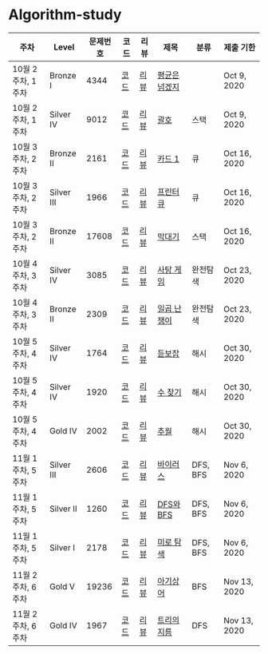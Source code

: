 # Algorithm-study
|주차          |Level     |문제번호 |코드|리뷰|제목     |분류 |제출 기한       |
|------------|----------|-----|-----|-----|-------|---|------------|
|10월 2주차, 1주차|Bronze I  |4344 |[코드](https://github.com/suzieep/Algorithm-study/blob/master/week1/4344.cpp)|[리뷰]()|[평균은 넘겠지](https://www.acmicpc.net/problem/4344)|   |Oct 9, 2020 |
|10월 2주차, 1주차|Silver IV |9012 |[코드](https://github.com/suzieep/Algorithm-study/blob/master/week1/9012.py)|[리뷰]()|[괄호](https://www.acmicpc.net/problem/9012)    |스택 |Oct 9, 2020 |
|10월 3주차, 2주차|Bronze II|2161 |[코드](https://github.com/suzieep/Algorithm-study/blob/master/week2/BOJ_2161.java)|[리뷰]()|[카드 1](https://www.acmicpc.net/problem/1966)  |큐  |Oct 16, 2020|
|10월 3주차, 2주차|Silver III|1966 |[코드](https://github.com/suzieep/Algorithm-study/blob/master/week2/BOJ_1966.java)|[리뷰]()|[프린터 큐](https://www.acmicpc.net/problem/1966)  |큐  |Oct 16, 2020|
|10월 3주차, 2주차|Bronze II |17608|[코드](https://github.com/suzieep/Algorithm-study/blob/master/week2/BOJ_17608.java)|[리뷰]()|[막대기](https://www.acmicpc.net/problem/17608)    |스택 |Oct 16, 2020|
|10월 4주차, 3주차|Silver IV    |3085|[코드](https://github.com/suzieep/Algorithm-study/blob/master/week3/BOJ_3085.java)|[리뷰]()|[사탕 게임](https://www.acmicpc.net/problem/3085)      |완전탐색 |Oct 23, 2020|
|10월 4주차, 3주차|Bronze II   |2309|[코드](https://github.com/suzieep/Algorithm-study/blob/master/week3/BOJ_2309.java)|[리뷰]()|[일곱 난쟁이](https://www.acmicpc.net/problem/2309)      |완전탐색 |Oct 23, 2020|
|10월 5주차, 4주차|Silver IV |1764|[코드](https://github.com/suzieep/Algorithm-study/blob/master/week4/BOJ_1764.java)|[리뷰]()|[듣보잡](https://www.acmicpc.net/problem/1764)    |해시 |Oct 30, 2020|
|10월 5주차, 4주차|Silver IV |1920|[코드](https://github.com/suzieep/Algorithm-study/blob/master/week4/BOJ_1920.java)|[리뷰]()|[수 찾기](https://www.acmicpc.net/problem/1920)   |해시 |Oct 30, 2020|
|10월 5주차, 4주차|Gold IV |2002|[코드](https://github.com/suzieep/Algorithm-study/blob/master/week4/BOJ_2002.java)|[리뷰]()|[추월](https://www.acmicpc.net/problem/2002)   |해시 |Oct 30, 2020|
|11월 1주차, 5주차|Silver III |2606|[코드](https://github.com/suzieep/Algorithm-study/blob/master/week5/BOJ_2606.java)|[리뷰]()|[바이러스](https://www.acmicpc.net/problem/2606)  |DFS, BFS |Nov 6, 2020|
|11월 1주차, 5주차|Silver II |1260|[코드](https://github.com/suzieep/Algorithm-study/blob/master/week5/BOJ_1260.java)|[리뷰]()|[DFS와 BFS](https://www.acmicpc.net/problem/1260)  |DFS, BFS |Nov 6, 2020|
|11월 1주차, 5주차|Silver I |2178|[코드](https://github.com/suzieep/Algorithm-study/blob/master/week5/BOJ_2178.java)|[리뷰]()|[미로 탐색](https://www.acmicpc.net/problem/2178)  |DFS, BFS |Nov 6, 2020|
|11월 2주차, 6주차|Gold V |19236|[코드]()|[리뷰]()|[아기상어](https://www.acmicpc.net/problem/19236)  |BFS |Nov 13, 2020|
|11월 2주차, 6주차|Gold IV |1967|[코드]()|[리뷰]()|[트리의 지름](https://www.acmicpc.net/problem/1967)  |DFS |Nov 13, 2020|
